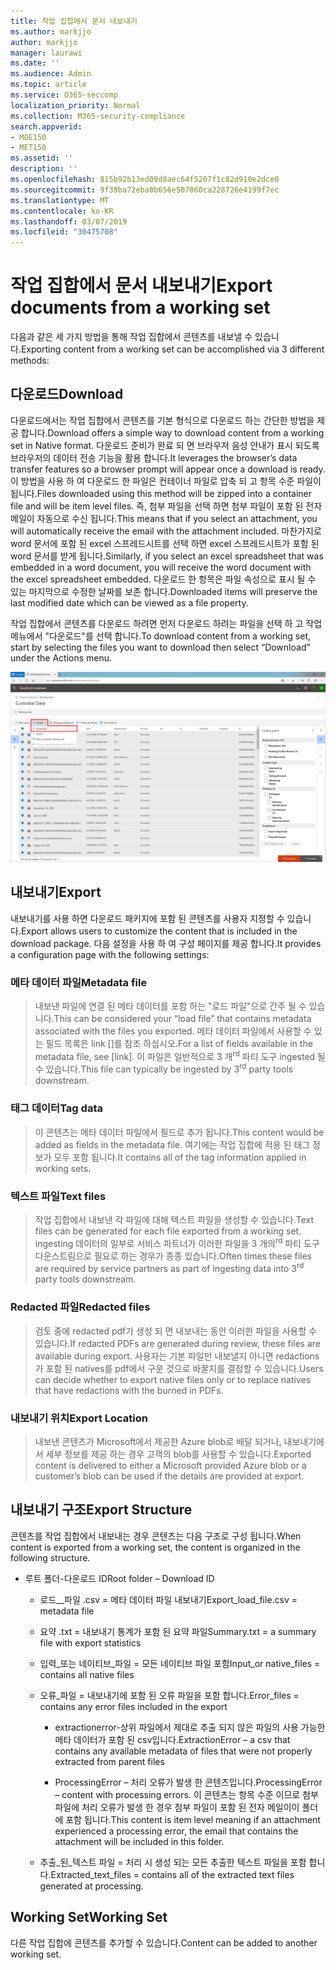```yaml
---
title: 작업 집합에서 문서 내보내기
ms.author: markjjo
author: markjjo
manager: laurawi
ms.date: ''
ms.audience: Admin
ms.topic: article
ms.service: O365-seccomp
localization_priority: Normal
ms.collection: M365-security-compliance
search.appverid:
- MOE150
- MET150
ms.assetid: ''
description: ''
ms.openlocfilehash: 815b92b13ed09d8aec64f5207f1c82d910e2dce0
ms.sourcegitcommit: 9f38ba72eba0b656e507860ca228726e4199f7ec
ms.translationtype: MT
ms.contentlocale: ko-KR
ms.lasthandoff: 03/07/2019
ms.locfileid: "30475708"
---
```

# <a name="export-documents-from-a-working-set"></a><span data-ttu-id="45e1b-102">작업 집합에서 문서 내보내기</span><span class="sxs-lookup"><span data-stu-id="45e1b-102">Export documents from a working set</span></span>

<span data-ttu-id="45e1b-103">다음과 같은 세 가지 방법을 통해 작업 집합에서 콘텐츠를 내보낼 수 있습니다.</span><span class="sxs-lookup"><span data-stu-id="45e1b-103">Exporting content from a working set can be accomplished via 3 different methods:</span></span>

## <a name="download"></a><span data-ttu-id="45e1b-104">다운로드</span><span class="sxs-lookup"><span data-stu-id="45e1b-104">Download</span></span>

<span data-ttu-id="45e1b-105">다운로드에서는 작업 집합에서 콘텐츠를 기본 형식으로 다운로드 하는 간단한 방법을 제공 합니다.</span><span class="sxs-lookup"><span data-stu-id="45e1b-105">Download offers a simple way to download content from a working set in Native format.</span></span> <span data-ttu-id="45e1b-106">다운로드 준비가 완료 되 면 브라우저 음성 안내가 표시 되도록 브라우저의 데이터 전송 기능을 활용 합니다.</span><span class="sxs-lookup"><span data-stu-id="45e1b-106">It leverages the browser’s data transfer features so a browser prompt will appear once a download is ready.</span></span> <span data-ttu-id="45e1b-107">이 방법을 사용 하 여 다운로드 한 파일은 컨테이너 파일로 압축 되 고 항목 수준 파일이 됩니다.</span><span class="sxs-lookup"><span data-stu-id="45e1b-107">Files downloaded using this method will be zipped into a container file and will be item level files.</span></span> <span data-ttu-id="45e1b-108">즉, 첨부 파일을 선택 하면 첨부 파일이 포함 된 전자 메일이 자동으로 수신 됩니다.</span><span class="sxs-lookup"><span data-stu-id="45e1b-108">This means that if you select an attachment, you will automatically receive the email with the attachment included.</span></span> <span data-ttu-id="45e1b-109">마찬가지로 word 문서에 포함 된 excel 스프레드시트를 선택 하면 excel 스프레드시트가 포함 된 word 문서를 받게 됩니다.</span><span class="sxs-lookup"><span data-stu-id="45e1b-109">Similarly, if you select an excel spreadsheet that was embedded in a word document, you will receive the word document with the excel spreadsheet embedded.</span></span> <span data-ttu-id="45e1b-110">다운로드 한 항목은 파일 속성으로 표시 될 수 있는 마지막으로 수정한 날짜를 보존 합니다.</span><span class="sxs-lookup"><span data-stu-id="45e1b-110">Downloaded items will preserve the last modified date which can be viewed as a file property.</span></span>

<span data-ttu-id="45e1b-111">작업 집합에서 콘텐츠를 다운로드 하려면 먼저 다운로드 하려는 파일을 선택 하 고 작업 메뉴에서 "다운로드"를 선택 합니다.</span><span class="sxs-lookup"><span data-stu-id="45e1b-111">To download content from a working set, start by selecting the files you want to download then select “Download” under the Actions menu.</span></span>

![자동으로 생성 되는 컴퓨터 설명 스크린샷](../media/eDiscoDownload.png)

## <a name="export"></a><span data-ttu-id="45e1b-113">내보내기</span><span class="sxs-lookup"><span data-stu-id="45e1b-113">Export</span></span>

<span data-ttu-id="45e1b-114">내보내기를 사용 하면 다운로드 패키지에 포함 된 콘텐츠를 사용자 지정할 수 있습니다.</span><span class="sxs-lookup"><span data-stu-id="45e1b-114">Export allows users to customize the content that is included in the download package.</span></span> <span data-ttu-id="45e1b-115">다음 설정을 사용 하 여 구성 페이지를 제공 합니다.</span><span class="sxs-lookup"><span data-stu-id="45e1b-115">It provides a configuration page with the following settings:</span></span>

### <a name="metadata-file"></a><span data-ttu-id="45e1b-116">메타 데이터 파일</span><span class="sxs-lookup"><span data-stu-id="45e1b-116">Metadata file</span></span>

> <span data-ttu-id="45e1b-117">내보낸 파일에 연결 된 메타 데이터를 포함 하는 "로드 파일"으로 간주 될 수 있습니다.</span><span class="sxs-lookup"><span data-stu-id="45e1b-117">This can be considered your “load file” that contains metadata associated with the files you exported.</span></span> <span data-ttu-id="45e1b-118">메타 데이터 파일에서 사용할 수 있는 필드 목록은 link \[\]를 참조 하십시오.</span><span class="sxs-lookup"><span data-stu-id="45e1b-118">For a list of fields available in the metadata file, see \[link\].</span></span> <span data-ttu-id="45e1b-119">이 파일은 일반적으로 3 개<sup>rd</sup> 파티 도구 ingested 될 수 있습니다.</span><span class="sxs-lookup"><span data-stu-id="45e1b-119">This file can typically be ingested by 3<sup>rd</sup> party tools downstream.</span></span>

### <a name="tag-data"></a><span data-ttu-id="45e1b-120">태그 데이터</span><span class="sxs-lookup"><span data-stu-id="45e1b-120">Tag data</span></span>

> <span data-ttu-id="45e1b-121">이 콘텐츠는 메타 데이터 파일에서 필드로 추가 됩니다.</span><span class="sxs-lookup"><span data-stu-id="45e1b-121">This content would be added as fields in the metadata file.</span></span> <span data-ttu-id="45e1b-122">여기에는 작업 집합에 적용 된 태그 정보가 모두 포함 됩니다.</span><span class="sxs-lookup"><span data-stu-id="45e1b-122">It contains all of the tag information applied in working sets.</span></span>

### <a name="text-files"></a><span data-ttu-id="45e1b-123">텍스트 파일</span><span class="sxs-lookup"><span data-stu-id="45e1b-123">Text files</span></span>

> <span data-ttu-id="45e1b-124">작업 집합에서 내보낸 각 파일에 대해 텍스트 파일을 생성할 수 있습니다.</span><span class="sxs-lookup"><span data-stu-id="45e1b-124">Text files can be generated for each file exported from a working set.</span></span> <span data-ttu-id="45e1b-125">ingesting 데이터의 일부로 서비스 파트너가 이러한 파일을 3 개의<sup>rd</sup> 파티 도구 다운스트림으로 필요로 하는 경우가 종종 있습니다.</span><span class="sxs-lookup"><span data-stu-id="45e1b-125">Often times these files are required by service partners as part of ingesting data into 3<sup>rd</sup> party tools downstream.</span></span>

### <a name="redacted-files"></a><span data-ttu-id="45e1b-126">Redacted 파일</span><span class="sxs-lookup"><span data-stu-id="45e1b-126">Redacted files</span></span>

> <span data-ttu-id="45e1b-127">검토 중에 redacted pdf가 생성 되 면 내보내는 동안 이러한 파일을 사용할 수 있습니다.</span><span class="sxs-lookup"><span data-stu-id="45e1b-127">If redacted PDFs are generated during review, these files are available during export.</span></span> <span data-ttu-id="45e1b-128">사용자는 기본 파일만 내보낼지 아니면 redactions가 포함 된 natives를 pdf에서 구운 것으로 바꿀지를 결정할 수 있습니다.</span><span class="sxs-lookup"><span data-stu-id="45e1b-128">Users can decide whether to export native files only or to replace natives that have redactions with the burned in PDFs.</span></span>

### <a name="export-location"></a><span data-ttu-id="45e1b-129">내보내기 위치</span><span class="sxs-lookup"><span data-stu-id="45e1b-129">Export Location</span></span>

> <span data-ttu-id="45e1b-130">내보낸 콘텐츠가 Microsoft에서 제공한 Azure blob로 배달 되거나, 내보내기에서 세부 정보를 제공 하는 경우 고객의 blob를 사용할 수 있습니다.</span><span class="sxs-lookup"><span data-stu-id="45e1b-130">Exported content is delivered to either a Microsoft provided Azure blob or a customer’s blob can be used if the details are provided at export.</span></span>

## <a name="export-structure"></a><span data-ttu-id="45e1b-131">내보내기 구조</span><span class="sxs-lookup"><span data-stu-id="45e1b-131">Export Structure</span></span>

<span data-ttu-id="45e1b-132">콘텐츠를 작업 집합에서 내보내는 경우 콘텐츠는 다음 구조로 구성 됩니다.</span><span class="sxs-lookup"><span data-stu-id="45e1b-132">When content is exported from a working set, the content is organized in the following structure.</span></span>

  - <span data-ttu-id="45e1b-133">루트 폴더-다운로드 ID</span><span class="sxs-lookup"><span data-stu-id="45e1b-133">Root folder – Download ID</span></span>
    
      - <span data-ttu-id="45e1b-134">로드\_\_파일 .csv = 메타 데이터 파일 내보내기</span><span class="sxs-lookup"><span data-stu-id="45e1b-134">Export\_load\_file.csv = metadata file</span></span>
    
      - <span data-ttu-id="45e1b-135">요약 .txt = 내보내기 통계가 포함 된 요약 파일</span><span class="sxs-lookup"><span data-stu-id="45e1b-135">Summary.txt = a summary file with export statistics</span></span>
    
      - <span data-ttu-id="45e1b-136">입력\_또는 네이티브\_파일 = 모든 네이티브 파일 포함</span><span class="sxs-lookup"><span data-stu-id="45e1b-136">Input\_or native\_files = contains all native files</span></span>
    
      - <span data-ttu-id="45e1b-137">오류\_파일 = 내보내기에 포함 된 오류 파일을 포함 합니다.</span><span class="sxs-lookup"><span data-stu-id="45e1b-137">Error\_files = contains any error files included in the export</span></span>
        
          - <span data-ttu-id="45e1b-138">extractionerror-상위 파일에서 제대로 추출 되지 않은 파일의 사용 가능한 메타 데이터가 포함 된 csv입니다.</span><span class="sxs-lookup"><span data-stu-id="45e1b-138">ExtractionError – a csv that contains any available metadata of files that were not properly extracted from parent files</span></span>
        
          - <span data-ttu-id="45e1b-139">ProcessingError – 처리 오류가 발생 한 콘텐츠입니다.</span><span class="sxs-lookup"><span data-stu-id="45e1b-139">ProcessingError – content with processing errors.</span></span> <span data-ttu-id="45e1b-140">이 콘텐츠는 항목 수준 이므로 첨부 파일에 처리 오류가 발생 한 경우 첨부 파일이 포함 된 전자 메일이이 폴더에 포함 됩니다.</span><span class="sxs-lookup"><span data-stu-id="45e1b-140">This content is item level meaning if an attachment experienced a processing error, the email that contains the attachment will be included in this folder.</span></span>
    
      - <span data-ttu-id="45e1b-141">추출\_된\_텍스트 파일 = 처리 시 생성 되는 모든 추출한 텍스트 파일을 포함 합니다.</span><span class="sxs-lookup"><span data-stu-id="45e1b-141">Extracted\_text\_files = contains all of the extracted text files generated at processing.</span></span>

## <a name="working-set"></a><span data-ttu-id="45e1b-142">Working Set</span><span class="sxs-lookup"><span data-stu-id="45e1b-142">Working Set</span></span>

<span data-ttu-id="45e1b-143">다른 작업 집합에 콘텐츠를 추가할 수 있습니다.</span><span class="sxs-lookup"><span data-stu-id="45e1b-143">Content can be added to another working set.</span></span>